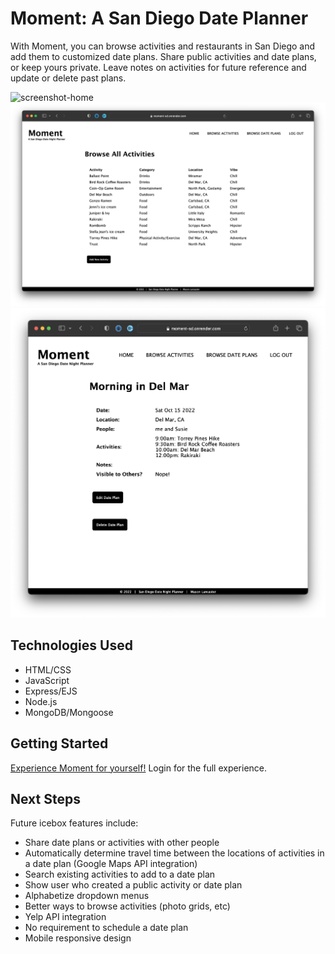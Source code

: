 # Moment: A San Diego Date Planner

With Moment, you can browse activities and restaurants in San Diego and add them to customized date plans. Share public activities and date plans, or keep yours private. Leave notes on activities for future reference and update or delete past plans.

<img style = "width: 30;" title="screenshot-home" alt ="screenshot-home" src="public/images/Screen Shot - home.png">
<img style = "width: 30;" title="screenshot-browse" alt ="screenshot-browse" src="public/images/Screen Shot - browse.png">
<img style = "width: 30;" title="screenshot-show" alt ="screenshot-show" src="public/images/Screen Shot - show.png">

## Technologies Used
- HTML/CSS
- JavaScript
- Express/EJS
- Node.js
- MongoDB/Mongoose

## Getting Started

<a href = "https://moment-sd.onrender.com/">Experience Moment for yourself!</a> Login for the full experience.

## Next Steps

Future icebox features include:
- Share date plans or activities with other people
- Automatically determine travel time between the locations of activities in a date plan (Google Maps API integration)
- Search existing activities to add to a date plan
- Show user who created a public activity or date plan
- Alphabetize dropdown menus
- Better ways to browse activities (photo grids, etc)
- Yelp API integration
- No requirement to schedule a date plan
- Mobile responsive design